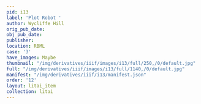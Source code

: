 ```yaml
---
pid: i13
label: 'Plot Robot '
author: Wycliffe Hill
orig_pub_date:
obj_pub_date:
publisher:
location: RBML
case: '3'
have_images: Maybe
thumbnail: "/img/derivatives/iiif/images/i13/full/250,/0/default.jpg"
full: "/img/derivatives/iiif/images/i13/full/1140,/0/default.jpg"
manifest: "/img/derivatives/iiif/i13/manifest.json"
order: '12'
layout: litai_item
collection: litai
---
```

